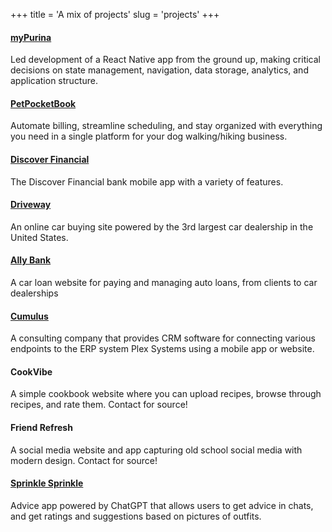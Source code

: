 +++
title = 'A mix of projects'
slug = 'projects'
+++

<div class="project-grid">

#### [myPurina](https://mypurina.onelink.me/z05v/hzbojrvs)

Led development of a React Native app from the ground up, making critical decisions on state management, navigation, data storage, analytics, and application structure.

#### [PetPocketBook](https://www.petpocketbook.com/home/index)

Automate billing, streamline scheduling, and stay organized with everything you need in a single platform for your dog walking/hiking business.

#### [Discover Financial](https://apps.apple.com/us/app/discover-mobile/id338010821)

The Discover Financial bank mobile app with a variety of features.

#### [Driveway](https://www.driveway.com/)

An online car buying site powered by the 3rd largest car dealership in the United States.

#### [Ally Bank](https://www.ally.com/)

A car loan website for paying and managing auto loans, from clients to car dealerships

#### [Cumulus](https://fuuz.com/)

A consulting company that provides CRM software for connecting various endpoints to the ERP system Plex Systems using a mobile app or website.

#### CookVibe

A simple cookbook website where you can upload recipes, browse through recipes, and rate them. Contact for source!

#### Friend Refresh

A social media website and app capturing old school social media with modern design. Contact for source!

#### [Sprinkle Sprinkle](https://apps.apple.com/us/app/sprinkle-sprinkle/id6504508091)

Advice app powered by ChatGPT that allows users to get advice in chats, and get ratings and suggestions based on pictures of outfits.

</div>
